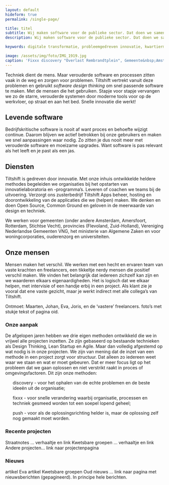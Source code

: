 ```yaml
---
layout: default
hideform: true
permalink: /single-page/

title: titel
subtitle: Wij maken software voor de publieke sector. Dat doen we samen met de mensen die onze software gebruiken.
description: Wij maken software voor de publieke sector. Dat doen we samen met de mensen die onze software gebruiken.

keywords: digitale transformatie, probleemgedreven innovatie, kwartiermaker, human centered design, software design thinking, service design, lean startup, lean ux, agile development, xp, scrum, labs, apps, projecten, advies, consultancy, overheid, overheden, publieke sector, mens centraal, common ground, open source, creative commons, creative thinking, open collaboration, Fixxx, Push

image: /assets/img/foto/IMG_1919.jpg
caption: 'Fixxx discovery "Overlast Rembrandtplein", Gemeente&nbsp;Amsterdam'
---
```

<a name="Wat we doen"/>
Techniek dient de mens. Maar verouderde software en processen zitten vaak in de weg en zorgen voor problemen. Tiltshift vertrekt vanuit deze problemen en gebruikt <i>software design thinking</i> om snel passende software te maken. Met de mensen die het gebruiken. Stapje voor stapje vervangen we zo de starre, verouderde systemen door moderne tools voor op de werkvloer, op straat en aan het bed. Snelle innovatie die werkt!

## Levende software
Bedrijfskritische software is nooit af want proces en behoefte wijzigt continue. Daarom blijven we actief betrokken bij onze gebruikers en maken we snel aanpassingen waar nodig. Zo zitten je dus nooit meer met verouderde software en moeizame upgrades. Want software is pas relevant als het leeft en je past als een jas.

## Diensten
Tiltshift is gedreven door innovatie. Met onze inhuis ontwikkelde heldere methodes begeleiden we organisaties bij het opstarten van innovatielaboratoria en -programma’s. Leveren of coachen we teams bij de uitvoering. Verzorgt ons zusterbedrijf Tiltshift Apps beheer, hosting en doorontwikkeling van de applicaties die we (helpen) maken. We denken en doen Open Source, Common Ground en geloven in de meerwaarde van design en techniek. 

We werken voor gemeenten (onder andere Amsterdam, Amersfoort, Rotterdam, Stichtse Vecht), provincies (Flevoland, Zuid-Holland), Vereniging Nederlandse Gemeenten VNG, het ministerie van Algemene Zaken en voor woningcorporaties, ouderenzorg en universiteiten. 

## Onze mensen
Mensen maken het verschil. We werken met een hecht en ervaren team van vaste krachten en freelancers, een tikkeltje nerdy mensen die positief verschil maken. We vinden het belangrijk dat iedereen zichzelf kan zijn en we waarderen elkaars eigenaardigheden. Het is logisch dat we elkaar helpen, met intervisie of een handje erbij in een project. Als klant zie je vooral dat ene vaste gezicht, maar je werkt indirect met alle collega’s van Tiltshift. 

Ontmoet: Maarten, Johan, Eva, Joris, en de ‘vastere’ freelancers. foto’s met stukje tekst of pagina oid. 

### Onze aanpak
De afgelopen jaren hebben we drie eigen methoden ontwikkeld die we in vrijwel alle projecten inzetten. Ze zijn gebaseerd op bestaande technieken als Design Thinking, Lean Startup en Agile. Maar dan volledig afgestemd op wat nodig is in onze projecten. We zijn van mening dat de inzet van een methode in een project zorgt voor structuur. Dat alleen zo iedereen weet waar we staan en wat er moet gebeuren. Dat er meer focus ligt op het probleem dat we gaan oplossen en niet verstrikt raakt in proces of omgevingsfactoren. Dit zijn onze methoden:
<ul>discovery - voor het ophalen van de echte problemen en de beste ideeën uit de organisatie;</ul>
<ul>fixxx - voor snelle verandering waarbij organisatie, processen en techniek gesmeed worden tot een soepel lopend geheel;</ul>
<ul>push - voor als de oplossingsrichting helder is, maar de oplossing zelf nog gemaakt moet worden.</ul>

### Recente projecten
Straatnotes … verhaaltje en link
Kwetsbare groepen … verhaaltje en link
Andere projecten… link naar projectenpagina

### Nieuws
artikel Eva
artikel Kwetsbare groepen
Oud nieuws … link naar pagina met nieuwsberichten (gepagineerd). In principe hele berichten. 

<a name="projecten"/>
